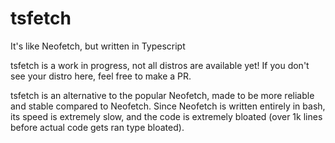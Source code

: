 # tsfetch
It's like Neofetch, but written in Typescript

tsfetch is a work in progress, not all distros are available yet! If you don't see your distro here, feel free to make a PR.

tsfetch is an alternative to the popular Neofetch, made to be more reliable and stable compared to Neofetch. Since Neofetch is written entirely in bash, its speed is extremely slow, and the code is extremely bloated (over 1k lines before actual code gets ran type bloated).
